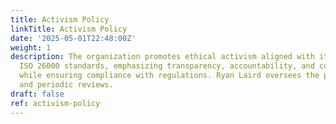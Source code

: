```yaml
---
title: Activism Policy
linkTitle: Activism Policy
date: '2025-05-01T22:48:00Z'
weight: 1
description: The organization promotes ethical activism aligned with its values and
  ISO 26000 standards, emphasizing transparency, accountability, and community well-being
  while ensuring compliance with regulations. Ryan Laird oversees the policy's implementation
  and periodic reviews.
draft: false
ref: activism-policy
---
```


